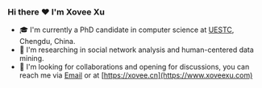 <!-- Xovee Xu -->

### Hi there :heart: I'm Xovee Xu

- :mortar_board: I'm currently a PhD candidate in computer science at [UESTC](https://en.wikipedia.org/wiki/University_of_Electronic_Science_and_Technology_of_China), Chengdu, China. 
- :page_facing_up: I'm researching in social network analysis and human-centered data mining. 
- :wave: I'm looking for collaborations and opening for discussions, you can reach me via [Email](mailto:xovee.xu@gmail.com) or at [https://xovee.cn](https://www.xoveexu.com)
